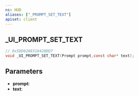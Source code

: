 ```yaml
---
ns: HUD
aliases: ["_PROMPT_SET_TEXT"]
apiset: client
---
```

## _UI_PROMPT_SET_TEXT

```c
// 0x5DD02A8318420DD7
void _UI_PROMPT_SET_TEXT(Prompt prompt,const char* text);
```


## Parameters
* **prompt**:
* **text**:



